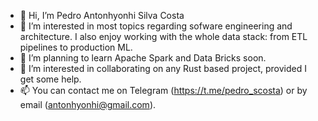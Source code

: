 - 👋 Hi, I’m Pedro Antonhyonhi Silva Costa
- 👀 I’m interested in most topics regarding sofware engineering and architecture. I also enjoy working with the whole data stack: from ETL pipelines to production ML.
- 🌱 I’m planning to learn Apache Spark and Data Bricks soon.
- 💞️ I’m interested in collaborating on any Rust based project, provided I get some help.
- 📫 You can contact me on Telegram (https://t.me/pedro_scosta) or by email (antonhyonhi@gmail.com).

<!---
nerdmanPc/nerdmanPc is a ✨ special ✨ repository because its `README.md` (this file) appears on your GitHub profile.
You can click the Preview link to take a look at your changes.
--->
